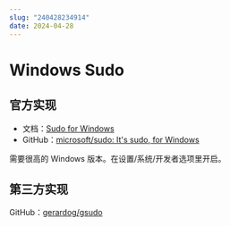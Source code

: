 ```yaml
---
slug: "240428234914"
date: 2024-04-28
---
```


# Windows Sudo

## 官方实现

- 文档：[Sudo for Windows](https://learn.microsoft.com/zh-cn/windows/sudo/)
- GitHub：[microsoft/sudo: It's sudo, for Windows](https://github.com/microsoft/sudo)

需要很高的 Windows 版本。在设置/系统/开发者选项里开启。

## 第三方实现

GitHub：[gerardog/gsudo](https://github.com/gerardog/gsudo)
